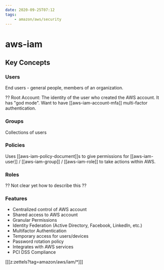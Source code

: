 ```yaml
---
date: 2020-09-25T07:12
tags:
    - amazon/aws/security
---
```


# aws-iam

## Key Concepts

### Users
End users - general people, members of an organization.

?? Root Account: The identity of the user who created the AWS account. It has "god mode". Want to have [[aws-iam-account-mfa]] multi-factor authentication.

### Groups

Collections of users

### Policies

Uses [[aws-iam-policy-document]]s to give permissions for [[aws-iam-user]] / [[aws-iam-group]] / [[aws-iam-role]] to take actions within AWS.

### Roles

?? Not clear yet how to describe this ??

### Features
* Centralized control of AWS account
* Shared access to AWS account
* Granular Permissions
* Identity Federation (Active Directory, Facebook, LinkedIn, etc.)
* Multifactor Authentication
* Temporary access for users/devices
* Password rotation policy
* Integrates with AWS services
* PCI DSS Compliance

[[[z:zettels?tag=amazon/aws/iam/*]]]
